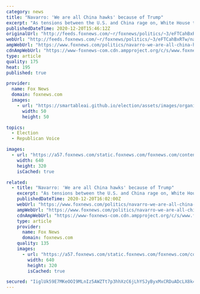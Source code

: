 ```yaml
---
category: news
title: "Navarro: 'We are all China hawks' because of Trump"
excerpt: "As tensions between the U.S. and China rage on, White House trade adviser Peter Navarro told \"Fox & Friends Weekend\" that President Trump has pushed both parties to take a tougher line against China."
publishedDateTime: 2020-12-20T15:46:12Z
originalUrl: "http://feeds.foxnews.com/~r/foxnews/politics/~3/eFTCahBxRTw/navarro-we-are-all-china-hawks-because-of-trump"
webUrl: "http://feeds.foxnews.com/~r/foxnews/politics/~3/eFTCahBxRTw/navarro-we-are-all-china-hawks-because-of-trump"
ampWebUrl: "https://www.foxnews.com/politics/navarro-we-are-all-china-hawks-because-of-trump.amp"
cdnAmpWebUrl: "https://www-foxnews-com.cdn.ampproject.org/c/s/www.foxnews.com/politics/navarro-we-are-all-china-hawks-because-of-trump.amp"
type: article
quality: 175
heat: 195
published: true

provider:
  name: Fox News
  domain: foxnews.com
  images:
    - url: "https://smartableai.github.io/election/assets/images/organizations/foxnews.com-50x50.jpg"
      width: 50
      height: 50

topics:
  - Election
  - Republican Voice

images:
  - url: "https://a57.foxnews.com/static.foxnews.com/foxnews.com/content/uploads/2020/12/640/320/AP20350698854664.jpg?ve=1&tl=1"
    width: 640
    height: 320
    isCached: true

related:
  - title: "Navarro: 'We are all China hawks' because of Trump"
    excerpt: "As tensions between the U.S. and China rage on, White House trade adviser Peter Navarro told \"Fox & Friends Weekend\" that President Trump has pushed both parties to take a tougher line against China."
    publishedDateTime: 2020-12-20T16:02:00Z
    webUrl: "https://www.foxnews.com/politics/navarro-we-are-all-china-hawks-because-of-trump"
    ampWebUrl: "https://www.foxnews.com/politics/navarro-we-are-all-china-hawks-because-of-trump.amp"
    cdnAmpWebUrl: "https://www-foxnews-com.cdn.ampproject.org/c/s/www.foxnews.com/politics/navarro-we-are-all-china-hawks-because-of-trump.amp"
    type: article
    provider:
      name: Fox News
      domain: foxnews.com
    quality: 135
    images:
      - url: "https://a57.foxnews.com/static.foxnews.com/foxnews.com/content/uploads/2020/12/640/320/AP20350698854664.jpg?ve=1&tl=1"
        width: 640
        height: 320
        isCached: true

secured: "IiglUk59E7MKeOOI9MLnIz5AWZTt7p3hhXzC6jLhYSJyByxMxCRDuADcLX8k4g21aJbVP1h/qJG/SJJ91jS67BRIagk5YE0KShYNceGxtvVrCHNfvJjGlAwzWSe7HvwNOJu+uVqXy0VsPpqWbO/S7pkyvn5L2I04MGCSDebkLYG4ZBFelOWoVEMwGRNXWeLzThjwXKKU1iipvdRpCPLOCu27cZPt5OsYsfNDbmIO72hhfY5SRzPyyBJYUtExSoAUIrr+n5B7wmzV4grDCmutemGtfZSe4dycuD/TOF4RqzesR+jNPkWwKN/ItbnaqrrtoqK6DF2WdcWecIF6oACwqb0g1gFBmLe0NTHSjEW0QRo=;FF3RVKvlZVHzvL078Vs5bw=="
---
```


